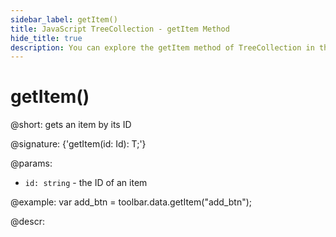 ```yaml
---
sidebar_label: getItem()
title: JavaScript TreeCollection - getItem Method 
hide_title: true
description: You can explore the getItem method of TreeCollection in the documentation of the DHTMLX JavaScript UI library. Browse developer guides and API reference, try out code examples and live demos, and download a free 30-day evaluation version of DHTMLX Suite 7.
---
```

 
# getItem()

@short: gets an item by its ID

@signature: {'getItem(id: Id): T;'}

@params:
- `id: string` - the ID of an item

@example:
var add_btn = toolbar.data.getItem("add_btn");

@descr:
